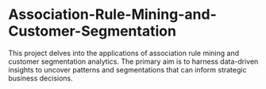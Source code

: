 # Association-Rule-Mining-and-Customer-Segmentation
This project delves into the applications of association rule mining and customer segmentation analytics. The primary aim is to harness data-driven insights to uncover patterns and segmentations that can inform strategic business decisions.
